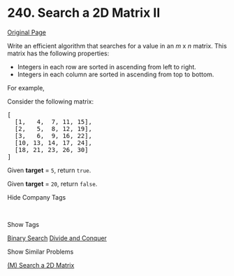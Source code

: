 # 240. Search a 2D Matrix II

[Original Page](https://leetcode.com/problems/search-a-2d-matrix-ii/)

Write an efficient algorithm that searches for a value in an _m_ x _n_ matrix. This matrix has the following properties:

*   Integers in each row are sorted in ascending from left to right.
*   Integers in each column are sorted in ascending from top to bottom.

For example,

Consider the following matrix:

<pre>[
  [1,   4,  7, 11, 15],
  [2,   5,  8, 12, 19],
  [3,   6,  9, 16, 22],
  [10, 13, 14, 17, 24],
  [18, 21, 23, 26, 30]
]
</pre>

Given **target** = `5`, return `true`.

Given **target** = `20`, return `false`.

<div>

<div id="company_tags" class="btn btn-xs btn-warning">Hide Company Tags</div>

<span class="hidebutton" style="display: inline; opacity: 0;">[Amazon](/company/amazon/) [Google](/company/google/) [Apple](/company/apple/)</span></div>

<div>

<div id="tags" class="btn btn-xs btn-warning">Show Tags</div>

<span class="hidebutton">[Binary Search](/tag/binary-search/) [Divide and Conquer](/tag/divide-and-conquer/)</span></div>

<div>

<div id="similar" class="btn btn-xs btn-warning">Show Similar Problems</div>

<span class="hidebutton">[(M) Search a 2D Matrix](/problems/search-a-2d-matrix/)</span></div>